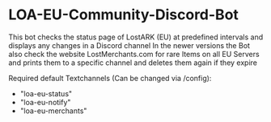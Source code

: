 # LOA-EU-Community-Discord-Bot

This bot checks the status page of LostARK (EU) at predefined intervals and displays any changes in a Discord channel
In the newer versions the Bot also check the website LostMerchants.com for rare Items on all EU Servers and prints
them to a specific channel and deletes them again if they expire

Required default Textchannels (Can be changed via /config):

- "loa-eu-status"
- "loa-eu-notify"
- "loa-eu-merchants"
